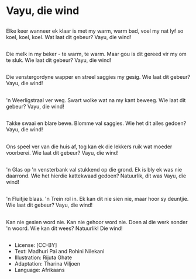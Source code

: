# Vayu, die wind

##
Elke keer wanneer ek klaar is
met my warm, warm bad, voel
my nat lyf so koel, koel, koel.
Wat laat dit gebeur?
Vayu, die wind!

##
Die melk in my beker - te warm,
te warm.
Maar gou is dit gereed vir my
om te sluk.
Wie laat dit gebeur?
Vayu, die wind!

##
Die venstergordyne wapper en
streel saggies my gesig.
Wie laat dit gebeur?
Vayu, die wind!

##
'n Weerligstraal ver weg.
Swart wolke wat na my kant
beweeg.
Wie laat dit gebeur?
Vayu, die wind!

##
Takke swaai en blare bewe.
Blomme val saggies.
Wie het dit alles gedoen?
Vayu, die wind!

##
Ons speel ver van die huis af,
tog kan ek die lekkers ruik wat
moeder voorberei.
Wie laat dit gebeur?
Vayu, die wind!

##
'n Glas op 'n vensterbank val
stukkend op die grond.
Ek is bly ek was nie daarrond.
Wie het hierdie kattekwaad
gedoen?
Natuurlik, dit was Vayu, die
wind!

##
'n Fluitjie blaas. 'n Trein rol in.
Ek kan dit nie sien nie, maar
hoor sy deuntjie.
Wie laat dit gebeur?
Vayu, die wind!

##
Kan nie gesien word nie.
Kan nie gehoor word nie.
Doen al die werk sonder 'n
woord.
Wie kan dit wees?
Natuurlik!
Die wind!

##

##
* License: [CC-BY]
* Text: Madhuri Pai and Rohini Nilekani
* Illustration: Rijuta Ghate
* Adaptation: Tharina Viljoen
* Language: Afrikaans

